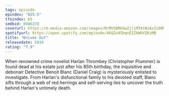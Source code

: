 ```yaml
---
tags: episode
epindex: "025.5"
tfoindex: b5
imdbid: 8946378
coverurl: https://m.media-amazon.com/images/M/MV5BMGUwZjliMTAtNzAxZi00MWNiLWE2NzgtZGUxMGQxZjhhNDRiXkEyXkFqcGdeQXVyNjU1NzU3MzE@._V1_SY300_CR0,0,202,300_.jpg
spotifyurl: https://open.spotify.com/episode/46QZu45bqnEIZkWhVZKvMB
title: "Knives Out"
releasedate: 2019
rating: "7.9"
---
```


When renowned crime novelist Harlan Thrombey (Christopher Plummer) is found dead at his estate just after his 85th birthday, the inquisitive and debonair Detective Benoit Blanc (Daniel Craig) is mysteriously enlisted to investigate. From Harlan's disfunctional family to his devoted staff, Blanc sifts through a web of red herrings and self-serving lies to uncover the truth behind Harlan's untimely death.